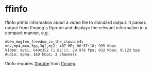 ffinfo
======

ffinfo prints information about a video file to standard output. It
parses output from ffmpeg's ffprobe and displays the relevant
information in a compact manner, e.g.

    eben_moglen_freedom_in_the_cloud.m4v
    mov,mp4,m4a,3gp,3g2,mj2; 407 MB; 00:57:10; 995 kbps
    Video: avc1; 640x352 (1.82:1); 29.970 fps; 832 kbps; 0.123 bpp
    Audio: mp4a; 160 kbps; 2 channels

ffinfo requires [ffprobe][1] from [ffmpeg][2].

[1]: https://www.ffmpeg.org/ffprobe.html
[2]: https://www.ffmpeg.org/
